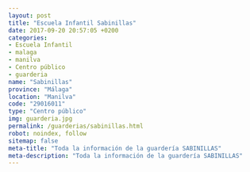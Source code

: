 ```yaml
---
layout: post
title: "Escuela Infantil Sabinillas"
date: 2017-09-20 20:57:05 +0200
categories:
- Escuela Infantil
- malaga
- manilva
- Centro público
- guarderia
name: "Sabinillas"
province: "Málaga"
location: "Manilva"
code: "29016011"
type: "Centro público"
img: guarderia.jpg
permalink: /guarderias/sabinillas.html
robot: noindex, follow
sitemap: false
meta-title: "Toda la información de la guardería SABINILLAS"
meta-description: "Toda la información de la guardería SABINILLAS"
---
```

